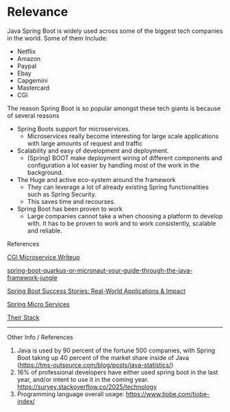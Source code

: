 # Relevance

Java Spring Boot is widely used across some of the biggest tech companies in the world. Some of them Include:

- Netflix
- Amazon
- Paypal
- Ebay
- Capgemini
- Mastercard
- CGI

The reason Spring Boot is so popular amongst these tech giants is because of several reasons

- Spring Boots support for microservices.
  - Microservices really become interesting for large scale applications with large amounts of request and traffic
- Scalability and easy of development and deployment.
  - (Spring) BOOT make deployment wiring of different components and configuration a lot easier by handling most of the work in the background.
- The Huge and active eco-system around the framework
  - They can leverage a lot of already existing Spring functionalities such as Spring Security.
  - This saves time and recourses.
- Spring Boot has been proven to work
  - Large companies cannot take a when choosing a platform to develop with. It has to be proven to work and to work consistently, scalable and reliable.

References

[CGI Microservice Writeup](https://www.cgi.com/sites/default/files/2019-12/breaking-the-monolith-application-whitepaper-en.pdf)

[spring-boot-quarkus-or-micronaut-your-guide-through-the-java-framework-jungle](https://hiq.se/en/insight/spring-boot-quarkus-or-micronaut-your-guide-through-the-java-framework-jungle/)

[Spring Boot Success Stories: Real-World Applications & Impact](https://codingcops.com/spring-boot-success-stories)

[Spring Micro Services](https://spring.io/microservices)

[Their Stack](https://theirstack.com/en/technology/spring-boot)

---

Other Info / References

1. Java is used by 90 percent of the fortune 500 companies, with Spring Boot taking up 40 percent of the market share inside of Java (<https://tms-outsource.com/blog/posts/java-statistics/>)
2. 16% of professional developers have either used spring boot in the last year, and/or intent to use it in the coming year. <https://survey.stackoverflow.co/2025/technology>
3. Programming language overall usage: <https://www.tiobe.com/tiobe-index/>